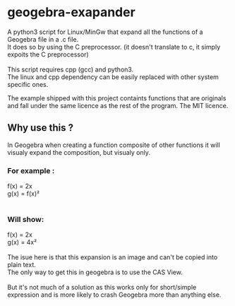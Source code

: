 # geogebra-exapander
A python3 script for Linux/MinGw that expand all the functions of a Geogebra file in a .c file.</br>
It does so by using the C preprocessor. (it doesn't translate to c, it simply expoits the C preprocessor)</br>
</br>
This script requires cpp (gcc) and python3.</br>
The linux and cpp dependency can be easily replaced with other system specific ones.</br>

The example shipped with this project containts functions that are originals and fall under the same licence as the rest of the program. The MIT licence.

<h2>Why use this ?</h2>
In Geogebra when creating a function composite of other functions it will visualy expand the composition, but visualy only.</br>
<h3>For example :</h3>
f(x) = 2x</br>
g(x) = f(x)²</br>
</br>
<h3>Will show:</h3>
f(x) = 2x</br>
g(x) = 4x²</br>
</br>
The isue here is that this expansion is an image and can't be copied into plain text.</br>
The only way to get this in geogebra is to use the CAS View.</br></br>
But it's not much of a solution as this works only for short/simple expression and is more likely to crash Geogebra more than anything else.
